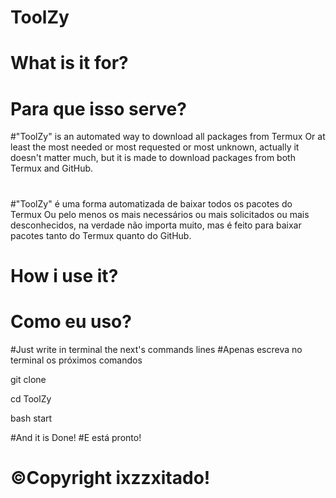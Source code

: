 # ToolZy
# 
# What is it for?
# Para que isso serve?
#"ToolZy" is an automated way to download 
all packages from Termux Or at least the most needed or 
most requested or most unknown,
actually it doesn't matter much, but it is made to 
download packages from both Termux and GitHub.
# 
#"ToolZy" é uma forma automatizada de baixar todos os pacotes do Termux 
Ou pelo menos os mais necessários ou mais solicitados ou mais desconhecidos, 
na verdade não importa muito, mas é feito para baixar pacotes 
tanto do Termux quanto do GitHub.
# How i use it?
# Como eu uso?
#Just write in terminal the next's commands lines
#Apenas escreva no terminal os próximos comandos

git clone 

cd ToolZy

bash start

#And it is Done!
#E está pronto!
# ©Copyright ixzzxitado!
